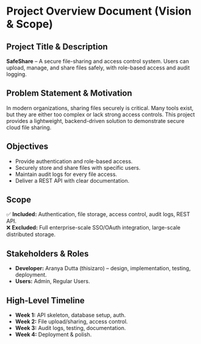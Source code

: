 # Project Overview Document (Vision & Scope)

## Project Title & Description
**SafeShare** – A secure file-sharing and access control system. Users can upload, manage, and share files safely, with role-based access and audit logging.

## Problem Statement & Motivation
In modern organizations, sharing files securely is critical. Many tools exist, but they are either too complex or lack strong access controls. This project provides a lightweight, backend-driven solution to demonstrate secure cloud file sharing.

## Objectives
- Provide authentication and role-based access.
- Securely store and share files with specific users.
- Maintain audit logs for every file access.
- Deliver a REST API with clear documentation.

## Scope
✅ **Included:** Authentication, file storage, access control, audit logs, REST API.  
❌ **Excluded:** Full enterprise-scale SSO/OAuth integration, large-scale distributed storage.

## Stakeholders & Roles
- **Developer:** Aranya Dutta (thisizaro) – design, implementation, testing, deployment.  
- **Users:** Admin, Regular Users.

## High-Level Timeline
- **Week 1:** API skeleton, database setup, auth.  
- **Week 2:** File upload/sharing, access control.  
- **Week 3:** Audit logs, testing, documentation.  
- **Week 4:** Deployment & polish.
